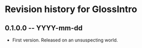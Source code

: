 # Revision history for GlossIntro

## 0.1.0.0 -- YYYY-mm-dd

* First version. Released on an unsuspecting world.
